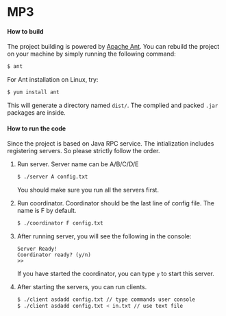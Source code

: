 # MP3

#### How to build

The project building is powered by [Apache Ant](http://ant.apache.org/). You can rebuild the project on your machine by simply running the following command:

```bash
$ ant
```

For Ant installation on Linux, try:
```bash
$ yum install ant
```

 This will generate a directory named `dist/`. The complied and packed `.jar` packages are inside.

#### How to run the code

Since the project is based on Java RPC service. The intialization includes registering servers. So please strictly follow the order.

1. Run server. Server name can be A/B/C/D/E

    ```bash
    $ ./server A config.txt
    ```

    You should make sure you run all the servers first.

2. Run coordinator. Coordinator should be the last line of config file. The name is F by default.

    ```bash
    $ ./coordinator F config.txt
    ```

3. After running server, you will see the following in the console:

    ```shell
    Server Ready!
    Coordinator ready? (y/n)
    >> 
    ```

    If you have started the coordinator, you can type `y` to start this server.

4. After starting the servers, you can run clients.

    ```bash
    $ ./client asdadd config.txt // type commands user console
    $ ./client asdadd config.txt < in.txt // use text file
    ```

